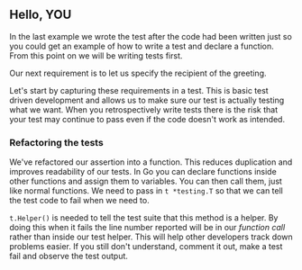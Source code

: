 ## Hello, YOU
In the last example we wrote the test after the code had been written just so you could get an example of how to write a test and declare a function. From this point on we will be writing tests first.

Our next requirement is to let us specify the recipient of the greeting.

Let's start by capturing these requirements in a test. This is basic test driven development and allows us to make sure our test is actually testing what we want. When you retrospectively write tests there is the risk that your test may continue to pass even if the code doesn't work as intended.

### Refactoring the tests

We've refactored our assertion into a function. This reduces duplication and improves readability of our tests. In Go you can declare functions inside other functions and assign them to variables. You can then call them, just like normal functions. We need to pass in `t *testing.T` so that we can tell the test code to fail when we need to.

`t.Helper()` is needed to tell the test suite that this method is a helper. By doing this when it fails the line number reported will be in our *function call* rather than inside our test helper. This will help other developers track down problems easier. If you still don't understand, comment it out, make a test fail and observe the test output.
